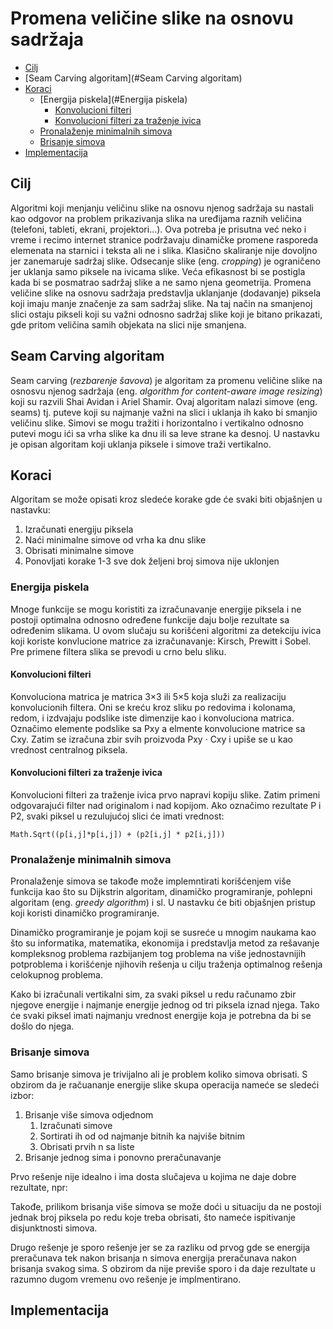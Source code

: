 
# Promena veličine slike na osnovu sadržaja

- [Cilj](#Cilj)
- [Seam Carving algoritam](#Seam Carving algoritam)
- [Koraci](#Koraci)
	- [Energija piskela](#Energija piskela)
		- [Konvolucioni filteri](#)
		- [Konvolucioni filteri za traženje ivica](#)
	- [Pronalaženje minimalnih simova](#)
	- [Brisanje simova](#)
- [Implementacija](#)

## Cilj

Algoritmi koji menjanju veličinu slike na osnovu njenog sadržaja su nastali kao odgovor na problem prikazivanja slika na uređijama raznih veličina (telefoni, tableti, ekrani, projektori...). Ova potreba je prisutna već neko i vreme i recimo internet stranice podržavaju dinamičke promene rasporeda elemenata na starnici i teksta ali ne i slika. Klasično skaliranje nije dovoljno jer zanemaruje sadržaj slike. Odsecanje slike (eng. *cropping*) je ograničeno jer uklanja samo piksele na ivicama slike. Veća efikasnost bi se postigla kada bi se posmatrao sadržaj slike a ne samo njena geometrija.
Promena veličine slike na osnovu sadržaja predstavlja uklanjanje (dodavanje) piksela koji imaju manje značenje za sam sadržaj slike. Na taj način na smanjenoj slici ostaju pikseli koji su važni odnosno sadržaj slike koji je bitano prikazati, gde pritom veličina samih objekata na slici nije smanjena.

## Seam Carving algoritam

Seam carving (*rezbarenje šavova*) je algoritam za promenu veličine slike na osnosvu njenog sadržaja (eng. *algorithm for content-aware image resizing*) koji su razvili Shai Avidan i Ariel Shamir. Ovaj algoritam nalazi simove (eng. seams) tj. puteve koji su najmanje važni na slici i uklanja ih kako bi smanjio veličinu slike. Simovi se mogu tražiti i horizontalno i vertikalno odnosno putevi mogu ići sa vrha slike ka dnu ili sa leve strane ka desnoj. U nastavku je opisan algoritam koji uklanja piksele i simove traži vertikalno.

## Koraci

Algoritam se može opisati kroz sledeće korake gde će svaki biti objašnjen u nastavku:

1.	Izračunati energiju piksela
2.	Naći minimalne simove od vrha ka dnu slike
3.	Obrisati minimalne simove
4.	Ponovljati korake 1-3 sve dok željeni broj simova nije uklonjen

### Energija piskela

Mnoge funkcije se mogu koristiti za izračunavanje energije piksela i ne postoji optimalna odnosno određene funkcije daju bolje rezultate sa određenim slikama. U ovom slučaju su korišćeni algoritmi za detekciju ivica koji koriste konvlucione matrice za izračunavanje: Kirsch, Prewitt i Sobel. Pre primene filtera slika se prevodi u crno belu sliku.


#### Konvolucioni filteri


Konvoluciona matrica je matrica 3×3 ili 5×5 koja služi za realizaciju konvolucionih filtera. Oni se kreću kroz sliku po redovima i kolonama, redom, i izdvajaju podslike iste dimenzije kao i konvoluciona matrica. Označimo elemente podslike sa Pxy a elmente konvolucione matrice sa Cxy. Zatim se izračuna zbir svih proizvoda Pxy · Cxy i upiše se u kao vrednost centralnog piksela.

#### Konvolucioni filteri za traženje ivica

Konvolucioni filteri za traženje ivica prvo napravi kopiju slike. Zatim primeni odgovarajući filter nad originalom i nad kopijom. Ako označimo rezultate P i P2, svaki piksel u rezulujućoj slici će imati vrednost: 
```
Math.Sqrt((p[i,j]*p[i,j]) + (p2[i,j] * p2[i,j]))
```

### Pronalaženje minimalnih simova

Pronalaženje simova se takođe može implemntirati korišćenjem više funkcija kao što su Dijkstrin algoritam, dinamičko programiranje, pohlepni algoritam (eng. *greedy algorithm*) i sl. U nastavku će biti objašnjen pristup koji koristi dinamičko programiranje.

Dinamičko programiranje je pojam koji se susreće u mnogim naukama kao što su informatika, matematika, ekonomija i predstavlja metod za rešavanje kompleksnog problema razbijanjem tog problema na više jednostavnijih potproblema i korišćenje njihovih rešenja u cilju traženja optimalnog rešenja celokupnog problema.

Kako bi izračunali vertikalni sim, za svaki piksel u redu računamo zbir njegove energije i najmanje energije jednog od tri piksela iznad njega. Tako će svaki piksel imati najmanju vrednost energije koja je potrebna da bi se došlo do njega. 

### Brisanje simova

Samo brisanje simova je trivijalno ali je problem koliko simova obrisati.
S obzirom da je račuananje energije slike skupa operacija nameće se sledeći izbor:

1. Brisanje više simova odjednom
	1. Izračunati simove
	2. Sortirati ih od od najmanje bitnih ka najviše bitnim
	3. Obrisati prvih n sa liste	
2. Brisanje jednog sima i ponovno preračunavanje 

Prvo rešenje nije idealno i ima dosta slučajeva u kojima ne daje dobre rezultate, npr:

Takođe, prilikom brisanja više simova se može doći u situaciju da ne postoji jednak broj piksela po redu koje treba obrisati, što nameće ispitivanje disjunktnosti simova.

Drugo rešenje je sporo rešenje jer se za razliku od prvog gde se energija preračunava tek nakon brisanja n simova energija preračunava nakon brisanja svakog sima. S obzirom da nije previše sporo i da daje rezultate u razumno dugom vremenu ovo rešenje je implmentirano. 

## Implementacija
